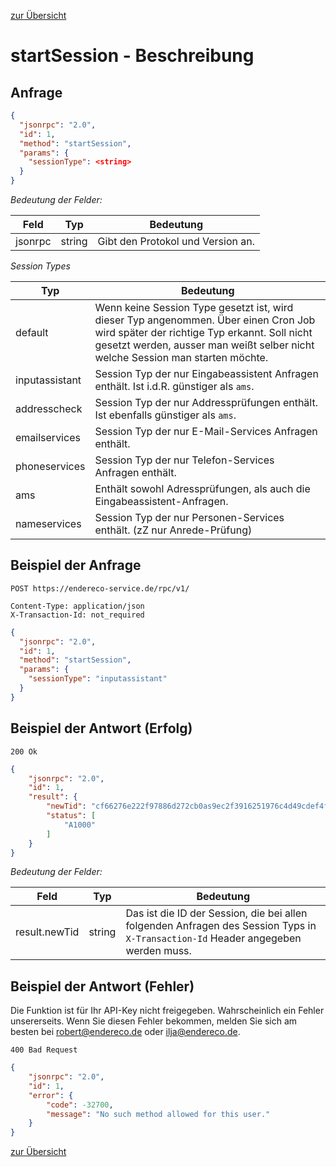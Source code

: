 [zur Übersicht](../readme.md)

# startSession - Beschreibung

## Anfrage

```json
{
  "jsonrpc": "2.0",
  "id": 1,
  "method": "startSession",
  "params": {
    "sessionType": <string>
  }
}
```

*Bedeutung der Felder:*

| Feld | Typ | Bedeutung |
| ---- | --- | --------- |
| jsonrpc | string | Gibt den Protokol und Version an. |

*Session Types*

| Typ | Bedeutung |
| --- | --------- |
| default | Wenn keine Session Type gesetzt ist, wird dieser Typ angenommen. Über einen Cron Job wird später der richtige Typ erkannt. Soll nicht gesetzt werden, ausser man weißt selber nicht welche Session man starten möchte. |
| inputassistant | Session Typ der nur Eingabeassistent Anfragen enthält. Ist i.d.R. günstiger als `ams`. |
| addresscheck | Session Typ der nur Addressprüfungen enthält. Ist ebenfalls günstiger als `ams`. |
| emailservices | Session Typ der nur E-Mail-Services Anfragen enthält. |
| phoneservices | Session Typ der nur Telefon-Services Anfragen enthält. |
| ams | Enthält sowohl Adressprüfungen, als auch die Eingabeassistent-Anfragen. |
| nameservices | Session Typ der nur Personen-Services enthält. (zZ nur Anrede-Prüfung) |


## Beispiel der Anfrage

```
POST https://endereco-service.de/rpc/v1/

Content-Type: application/json
X-Transaction-Id: not_required
```

```json
{
  "jsonrpc": "2.0",
  "id": 1,
  "method": "startSession",
  "params": {
    "sessionType": "inputassistant"
  }
}
```

## Beispiel der Antwort (Erfolg)

```
200 Ok
```

```json
{
    "jsonrpc": "2.0",
    "id": 1,
    "result": {
        "newTid": "cf66276e222f97886d272cb0as9ec2f3916251976c4d49cdef4f66083f464abe51011a109f06aa3b63fa34e45e965841bc62b12e25f65dac45854e36ccbafccd",
        "status": [
            "A1000"
        ]
    }
}
```

*Bedeutung der Felder:*

| Feld | Typ | Bedeutung |
| ---- | --- | --------- |
| result.newTid | string | Das ist die ID der Session, die bei allen folgenden Anfragen des Session Typs in `X-Transaction-Id` Header angegeben werden muss. |

## Beispiel der Antwort (Fehler)

Die Funktion ist für Ihr API-Key nicht freigegeben. Wahrscheinlich ein Fehler unsererseits. Wenn Sie diesen Fehler bekommen, melden Sie sich am besten bei robert@endereco.de oder ilja@endereco.de.

```
400 Bad Request
```

```json
{
    "jsonrpc": "2.0",
    "id": 1,
    "error": {
        "code": -32700,
        "message": "No such method allowed for this user."
    }
}
```

[zur Übersicht](../readme.md)
